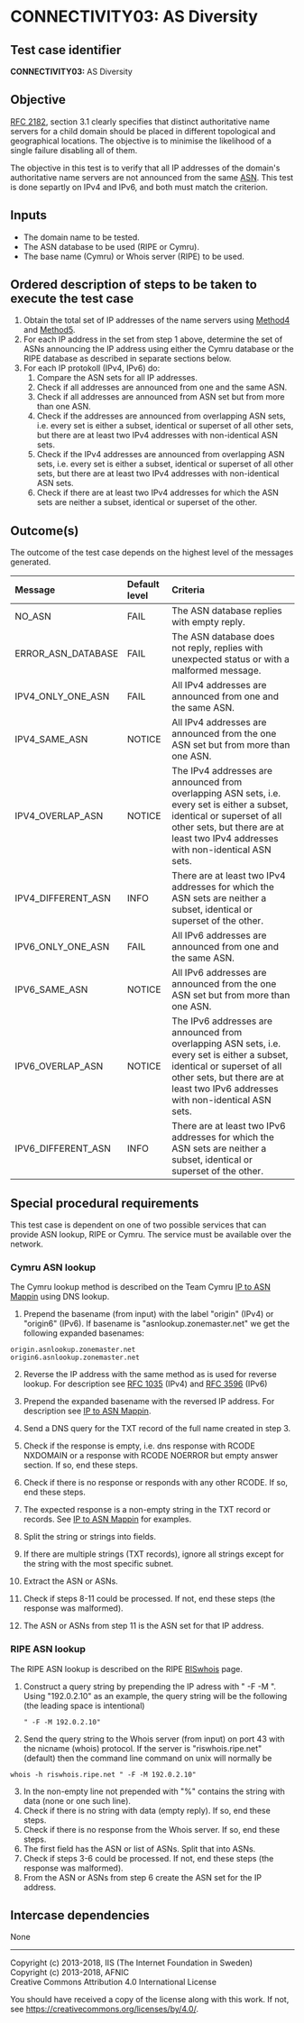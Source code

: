 # CONNECTIVITY03: AS Diversity

## Test case identifier

**CONNECTIVITY03:** AS Diversity

## Objective

[RFC 2182], section 3.1
clearly specifies that distinct authoritative name servers for a child
domain should be placed in different topological and geographical locations.
The objective is to minimise the likelihood of a single failure disabling
all of them. 

The objective in this test is to verify that all IP addresses of the domain's
authoritative name servers are not announced from the same 
[ASN]. This test is done separtly on IPv4 
and IPv6, and both must match the criterion.

## Inputs

* The domain name to be tested.
* The ASN database to be used (RIPE or Cymru).
* The base name (Cymru) or Whois server (RIPE) to be used.

## Ordered description of steps to be taken to execute the test case

1. Obtain the total set of IP addresses of the name servers using 
   [Method4](../Methods.md) and [Method5](../Methods.md).
2. For each IP address in the set from step 1 above, determine the set of ASNs
   announcing the IP address using either the Cymru database or the RIPE
   database as described in separate sections below. 
3. For each IP protokoll (IPv4, IPv6) do:
   1. Compare the ASN sets for all IP addresses.
   2. Check if all addresses are announced from one and the same ASN.
   3. Check if all addresses are announced from ASN set but from more than one ASN.
   4. Check if the addresses are announced from overlapping ASN sets, i.e. every set is either a subset, identical or superset of all other sets, but there are at least two IPv4 addresses with non-identical ASN sets.
   5. Check if the IPv4 addresses are announced from overlapping ASN sets, i.e. every set is either a subset, identical or superset of all other sets, but there are at least two IPv4 addresses with non-identical ASN sets.
   6. Check if there are at least two IPv4 addresses for which the ASN sets are neither a subset, identical or superset of the other.


## Outcome(s)

The outcome of the test case depends on the highest level of the messages
generated.

Message            |Default level|Criteria
:------------------|:------------|:-----------------------------------------------------------------
NO_ASN             |FAIL         |The ASN database replies with empty reply.
ERROR_ASN_DATABASE |FAIL         |The ASN database does not reply, replies with unexpected status or with a malformed message.
IPV4_ONLY_ONE_ASN  |FAIL         |All IPv4 addresses are announced from one and the same ASN.
IPV4_SAME_ASN      |NOTICE       |All IPv4 addresses are announced from the one ASN set but from more than one ASN.
IPV4_OVERLAP_ASN   |NOTICE       |The IPv4 addresses are announced from overlapping ASN sets, i.e. every set is either a subset, identical or superset of all other sets, but there are at least two IPv4 addresses with non-identical ASN sets.
IPV4_DIFFERENT_ASN |INFO         |There are at least two IPv4 addresses for which the ASN sets are neither a subset, identical or superset of the other.
IPV6_ONLY_ONE_ASN  |FAIL         |All IPv6 addresses are announced from one and the same ASN.
IPV6_SAME_ASN      |NOTICE       |All IPv6 addresses are announced from the one ASN set but from more than one ASN.
IPV6_OVERLAP_ASN   |NOTICE       |The IPv6 addresses are announced from overlapping ASN sets, i.e. every set is either a subset, identical or superset of all other sets, but there are at least two IPv6 addresses with non-identical ASN sets.
IPV6_DIFFERENT_ASN |INFO         |There are at least two IPv6 addresses for which the ASN sets are neither a subset, identical or superset of the other.


## Special procedural requirements

This test case is dependent on one of two possible services that can provide
ASN lookup, RIPE or Cymru. The service must be available over the network.

### Cymru ASN lookup

The Cymru lookup method is described on the Team Cymru [IP to ASN Mappin]
using DNS lookup.

1. Prepend the basename (from input) with the label "origin" (IPv4) or 
   "origin6" (IPv6). If basename is "asnlookup.zonemaster.net" we get 
   the following expanded basenames:
   
```
origin.asnlookup.zonemaster.net
origin6.asnlookup.zonemaster.net
```

2. Reverse the IP address with the same method as is used for
   reverse lookup. For description see [RFC 1035] (IPv4) and 
   [RFC 3596] (IPv6)
 
3. Prepend the expanded basename with the reversed IP address. For
   description see [IP to ASN Mappin].
4. Send a DNS query for the TXT record of the full name created in step 3.
5. Check if the response is empty, i.e. dns response with RCODE NXDOMAIN
   or a response with RCODE NOERROR but empty answer section. If so, end
   these steps.
6. Check if there is no response or responds with any other RCODE. If so,
   end these steps.
8. The expected response is a non-empty string in the TXT record or 
   records. See [IP to ASN Mappin] for examples.
9. Split the string or strings into fields.
10. If there are multiple strings (TXT records), ignore all strings
    except for the string with the most specific subnet.
11. Extract the ASN or ASNs.
12. Check if steps 8-11 could be processed. If not, end these steps 
    (the response was malformed).
13. The ASN or ASNs from step 11 is the ASN set for that IP address.

 

### RIPE ASN lookup

The RIPE ASN lookup is described on the RIPE [RISwhois] page.

1. Construct a query string by prepending the IP adress with
   " -F -M ". Using "192.0.2.10" as an example, the query string will
   be the following (the leading space is intentional)
   
   ```
   " -F -M 192.0.2.10" 
   ```
   
2. Send the query string to the Whois server (from input) on port
   43 with the nicname (whois) protocol. If the server is 
   "riswhois.ripe.net" (default) then the command line command on
   unix will normally be

```
whois -h riswhois.ripe.net " -F -M 192.0.2.10"
```

3. In the non-empty line not prepended with "%" contains the string
   with data (none or one such line).
4. Check if there is no string with data (empty reply). If so, 
   end these steps.
5. Check if there is no response from the Whois server. If so,
   end these steps.
6. The first field has the ASN or list of ASNs. Split that into ASNs.
7. Check if steps 3-6 could be processed. If not, end these steps 
   (the response was malformed).
8. From the ASN or ASNs from step 6 create the ASN set for the IP
   address.


## Intercase dependencies

None

[RFC 2182]: https://tools.ietf.org/html/rfc2182
[ASN]:      https://tools.ietf.org/html/rfc1930
[RFC 1035]: https://tools.ietf.org/html/rfc1035
[RFC 3596]: https://tools.ietf.org/html/rfc3596
[IP to ASN Mappin]: https://team-cymru.org/IP-ASN-mapping.html#dns
[RISwhois]: http://www.ripe.net/ris/riswhois.html

-------

Copyright (c) 2013-2018, IIS (The Internet Foundation in Sweden)  
Copyright (c) 2013-2018, AFNIC  
Creative Commons Attribution 4.0 International License

You should have received a copy of the license along with this
work.  If not, see <https://creativecommons.org/licenses/by/4.0/>.
